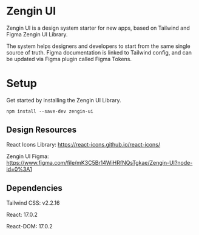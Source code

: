 # Zengin UI

Zengin UI is a design system starter for new apps, based on Tailwind and Figma Zengin UI Library.

The system helps designers and developers to start from the same single source of truth.
Figma documentation is linked to Tailwind config, and can be updated via Figma plugin called Figma Tokens.

# Setup

Get started by installing the Zengin UI Library.

```
npm install --save-dev zengin-ui
```

## Design Resources

React Icons Library: https://react-icons.github.io/react-icons/

Zengin UI Figma: https://www.figma.com/file/mK3C5Br14WiHRfNQsTgkae/Zengin-UI?node-id=0%3A1

## Dependencies

Tailwind CSS: v2.2.16

React: 17.0.2

React-DOM: 17.0.2
